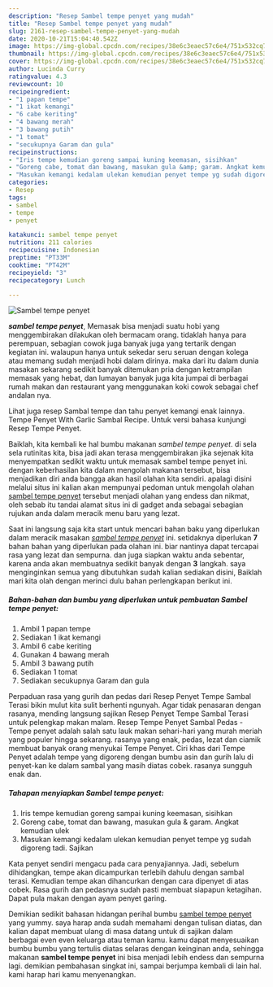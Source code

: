 ```yaml
---
description: "Resep Sambel tempe penyet yang mudah"
title: "Resep Sambel tempe penyet yang mudah"
slug: 2161-resep-sambel-tempe-penyet-yang-mudah
date: 2020-10-21T15:04:40.542Z
image: https://img-global.cpcdn.com/recipes/38e6c3eaec57c6e4/751x532cq70/sambel-tempe-penyet-foto-resep-utama.jpg
thumbnail: https://img-global.cpcdn.com/recipes/38e6c3eaec57c6e4/751x532cq70/sambel-tempe-penyet-foto-resep-utama.jpg
cover: https://img-global.cpcdn.com/recipes/38e6c3eaec57c6e4/751x532cq70/sambel-tempe-penyet-foto-resep-utama.jpg
author: Lucinda Curry
ratingvalue: 4.3
reviewcount: 10
recipeingredient:
- "1 papan tempe"
- "1 ikat kemangi"
- "6 cabe keriting"
- "4 bawang merah"
- "3 bawang putih"
- "1 tomat"
- "secukupnya Garam dan gula"
recipeinstructions:
- "Iris tempe kemudian goreng sampai kuning keemasan, sisihkan"
- "Goreng cabe, tomat dan bawang, masukan gula &amp; garam. Angkat kemudian ulek"
- "Masukan kemangi kedalam ulekan kemudian penyet tempe yg sudah digoreng tadi. Sajikan"
categories:
- Resep
tags:
- sambel
- tempe
- penyet

katakunci: sambel tempe penyet 
nutrition: 211 calories
recipecuisine: Indonesian
preptime: "PT33M"
cooktime: "PT42M"
recipeyield: "3"
recipecategory: Lunch

---
```



![Sambel tempe penyet](https://img-global.cpcdn.com/recipes/38e6c3eaec57c6e4/751x532cq70/sambel-tempe-penyet-foto-resep-utama.jpg)

<b><i>sambel tempe penyet</i></b>, Memasak bisa menjadi suatu hobi yang menggembirakan dilakukan oleh bermacam orang. tidaklah hanya para perempuan, sebagian cowok juga banyak juga yang tertarik dengan kegiatan ini. walaupun hanya untuk sekedar seru seruan dengan kolega atau memang sudah menjadi hobi dalam dirinya. maka dari itu dalam dunia masakan sekarang sedikit banyak ditemukan pria dengan ketrampilan memasak yang hebat, dan lumayan banyak juga kita jumpai di berbagai rumah makan dan restaurant yang menggunakan koki cowok sebagai chef andalan nya.

Lihat juga resep Sambal tempe dan tahu penyet kemangi enak lainnya. Tempe Penyet With Garlic Sambal Recipe. Untuk versi bahasa kunjungi Resep Tempe Penyet.

Baiklah, kita kembali ke hal bumbu makanan <i>sambel tempe penyet</i>. di sela sela rutinitas kita, bisa jadi akan terasa menggembirakan jika sejenak kita menyempatkan sedikit waktu untuk memasak sambel tempe penyet ini. dengan keberhasilan kita dalam mengolah makanan tersebut, bisa menjadikan diri anda bangga akan hasil olahan kita sendiri. apalagi disini melalui situs ini kalian akan mempunyai pedoman untuk mengolah olahan <u>sambel tempe penyet</u> tersebut menjadi olahan yang endess dan nikmat, oleh sebab itu tandai alamat situs ini di gadget anda sebagai sebagian rujukan anda dalam meracik menu baru yang lezat.


Saat ini langsung saja kita start untuk mencari bahan baku yang diperlukan dalam meracik masakan <u><i>sambel tempe penyet</i></u> ini. setidaknya diperlukan <b>7</b> bahan bahan yang diperlukan pada olahan ini. biar nantinya dapat tercapai rasa yang lezat dan sempurna. dan juga siapkan waktu anda sebentar, karena anda akan membuatnya sedikit banyak dengan <b>3</b> langkah. saya menginginkan semua yang dibutuhkan sudah kalian sediakan disini, Baiklah mari kita olah dengan merinci dulu bahan perlengkapan berikut ini.

<!--inarticleads1-->

##### Bahan-bahan dan bumbu yang diperlukan untuk pembuatan Sambel tempe penyet:

1. Ambil 1 papan tempe
1. Sediakan 1 ikat kemangi
1. Ambil 6 cabe keriting
1. Gunakan 4 bawang merah
1. Ambil 3 bawang putih
1. Sediakan 1 tomat
1. Sediakan secukupnya Garam dan gula


Perpaduan rasa yang gurih dan pedas dari Resep Penyet Tempe Sambal Terasi bikin mulut kita sulit berhenti ngunyah. Agar tidak penasaran dengan rasanya, mending langsung sajikan Resep Penyet Tempe Sambal Terasi untuk pelengkap makan malam. Resep Tempe Penyet Sambal Pedas - Tempe penyet adalah salah satu lauk makan sehari-hari yang murah meriah yang populer hingga sekarang. rasanya yang enak, pedas, lezat dan ciamik membuat banyak orang menyukai Tempe Penyet. Ciri khas dari Tempe Penyet adalah tempe yang digoreng dengan bumbu asin dan gurih lalu di penyet-kan ke dalam sambal yang masih diatas cobek. rasanya sungguh enak dan. 

<!--inarticleads2-->

##### Tahapan menyiapkan Sambel tempe penyet:

1. Iris tempe kemudian goreng sampai kuning keemasan, sisihkan
1. Goreng cabe, tomat dan bawang, masukan gula &amp; garam. Angkat kemudian ulek
1. Masukan kemangi kedalam ulekan kemudian penyet tempe yg sudah digoreng tadi. Sajikan


Kata penyet sendiri mengacu pada cara penyajiannya. Jadi, sebelum dihidangkan, tempe akan dicampurkan terlebih dahulu dengan sambal terasi. Kemudian tempe akan dihancurkan dengan cara dipenyet di atas cobek. Rasa gurih dan pedasnya sudah pasti membuat siapapun ketagihan. Dapat pula makan dengan ayam penyet garing. 

Demikian sedikit bahasan hidangan perihal bumbu <u>sambel tempe penyet</u> yang yummy. saya harap anda sudah memahami dengan tulisan diatas, dan kalian dapat membuat ulang di masa datang untuk di sajikan dalam berbagai even even keluarga atau teman kamu. kamu dapat menyesuaikan bumbu bumbu yang tertulis diatas selaras dengan keinginan anda, sehingga makanan <b>sambel tempe penyet</b> ini bisa menjadi lebih endess dan sempurna lagi. demikian pembahasan singkat ini, sampai berjumpa kembali di lain hal. kami harap hari kamu menyenangkan.
